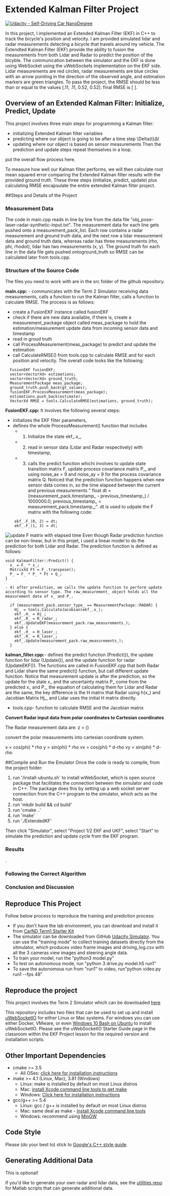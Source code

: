 # Extended Kalman Filter Project
[![Udacity - Self-Driving Car NanoDegree](https://s3.amazonaws.com/udacity-sdc/github/shield-carnd.svg)](http://www.udacity.com/drive)

In this project, I implemented an Extended Kalman Filter (EKF) in C++ to track the bicycle's position and velocity. I am provided simulated lidar and radar measurements detecting a bicycle that travels around my vehicle. The Extendted Kalman Filter (EKF) provide the ability to fusion the measurements from both Lidar and Radar to predict the position of the bicyble.  The communication between the simulator and the EKF is done using WebSocket using the uWebSockets implementation on the EKF side. Lidar measurements are red circles, radar measurements are blue circles with an arrow pointing in the direction of the observed angle, and estimation markers are green triangles.  To pass the project, the RMSE should be less than or equal to the values [.11, .11, 0.52, 0.52]. final RMSE is [   ].

## Overview of an Extended Kalman Filter: Initialize, Predict, Update
This project involves three main steps for programming a Kalman filter:
* initializing Extended Kalman filter variables
* predicting where our object is going to be after a time step \Delta{t}Δt
* updating where our object is based on sensor measurements
Then the prediction and update steps repeat themselves in a loop.

put the overall flow process here.

To measure how well our Kalman filter performs, we will then calculate root mean squared error comparing the Extended Kalman filter results with the provided ground truth.
These three steps (initialize, predict, update) plus calculating RMSE encapsulate the entire extended Kalman filter project.

##Steps and Details of the Project

### Measurement Data
The code in main.cpp reads in line by line from the data file "obj_pose-laser-radar-synthetic-input.txt". The measurement data for each line gets pushed onto a measurement_pack_list. Each row contains a radar measurement and ground truth data, and the next row a lidar measurement data and ground truth data, whereas radar has three measurements (rho, phi, rhodot), lidar has two measurements (x, y). The ground truth for each line in the data file gets pushed ontoground_truth so RMSE can be calculated later from tools.cpp.

### Structure of the Source Code
The files you need to work with are in the src folder of the github repository.

**main.cpp:** - communicates with the Term 2 Simulator receiving data measurements, calls a function to run the Kalman filter, calls a function to calculate RMSE. The process is as follows:
* create a FusionEKF instance called fusionEKF
* check if there are new data available, if there is, create a measurement_package object called meas_package to hold the estimation/measurement update data from incoming sensor data and timestamp
* read in groud truth
* call ProcessMeasurement(meas_package) to predict and update the estimation
* call CalculateRMSE() from tools.cpp to calculate RMSE and for each position and velocity.
The overall code looks like the following:
```
  FusionEKF fusionEKF;
  vector<VectorXd> estimations;
  vector<VectorXd> ground_truth;
  MeasurementPackage meas_package;
  ground_truth.push_back(gt_values);
  fusionEKF.ProcessMeasurement(meas_package);  
  estimations.push_back(estimate);
  VectorXd RMSE = tools.CalculateRMSE(estimations, ground_truth);
```
**FusionEKF.cpp:** It involves the following several steps:
* initializes the EKF filter parameters, 
* defines the whole ProcessMeasurement() function that includes 
	- 1) Initialize the state ekf_.x_, 
	- 2) read in sensor data (Lidar and Radar respectively) with timestamp, 
	- 3) calls the predict function whichi involves to update state transition matrix F, update process covariance matrix P_, and using  noise_ax = 9 and noise_ay = 9 for the process covariance matrix Q. Noticed that the prediction function happens when new sensor data comes in, so the time elapsed between the current and previous measurements "  float dt = (measurement_pack.timestamp_ - previous_timestamp_) / 1000000.0; previous_timestamp_ = measurement_pack.timestamp_;". dt is used to udpate the F matrix with the following code:
```
	ekf_.F_(0, 2) = dt;
    ekf_.F_(1, 3) = dt;
```
![update F matrix with elapsed time](https://github.com/zmandyhe/extended-kalman-filter/blob/master/pic/update-F.png)
Even though Radar prediction function can be non-linear, but in this projet, I used a linear model to do the prediction for both Lidar and Radar. The prediction function is defined as follows:
```
void KalmanFilter::Predict() {
  x_ = F_ * x_;
  MatrixXd Ft = F_.transpose();
  P_ = F_ * P_ * Ft + Q_;
}
```
	- 4) after prediction, we calls the update function to perform update according to sensor type. The raw_measurement_ object holds all the measurement data of x_ and P_.
```
  if (measurement_pack.sensor_type_ == MeasurementPackage::RADAR) {
    Hj_ = tools.CalculateJacobian(ekf_.x_);
    ekf_.H_ = Hj_;
    ekf_.R_ = R_radar_;
    ekf_.UpdateEKF(measurement_pack.raw_measurements_);
  } else {
    ekf_.H_ = H_laser_;
    ekf_.R_ = R_laser_;
	ekf_.Update(measurement_pack.raw_measurements_);
  }
```
**kalman_filter.cpp:**- defines the predict function (Predict()), the update function for lidar (Update()), and the update function for radar (UpdateEKF()). The functions are called in FusionEKF.cpp that both Radar and Lidar share the same predict() function, but call different update function. Notice that measurement update is after the prediction, so the update for the state x_ and the uncertainty matrix P_ come from the predicted x_ and P_, the equation of calculating them for Lidar and Radar are the same, the key difference is the H matrix that Radar using h(x_) and Jacobian Matrix Hj_, and Lidar uses the initial H matrix directly.
* tools.cpp- function to calculate RMSE and the Jacobian matrix

**Convert Radar input data from polar coordinates to Cartesian coordinates**

The Radar measurement data are:
z = ()

convert the polar measurements into cartesian coordinate system.

x = cos(phi) * rho
y = sin(phi) * rho
vx = cos(phi) * d-rho
vy = sin(phi) * d-rho


##Compile and Run the Emulator
Once the code is ready to compile, from the project folder:

1. run '/install-ubuntu.sh` to install wWebSocket, which is open source package that facilitates the connection between the simulator and code in C++. The package does this by setting up a web socket server connection from the C++ program to the simulator, which acts as the host.
2. run 'mkdir build && cd build'
3. run 'cmake ..'
4. run 'make'
5. run './ExtendedKF'

Then click "Simulator", select "Project 1/2 EKF and UKF", select "Start" to simulate the prediction and update cycle from the EKF program.

### Results
. 

### Following the Correct Algorithm


### Conclusion and Discussion


## Reproduce This Project
Follow below process to reproduce the training and prediction process:
* If you don't have the lab environment, you can download and install it from [CarND Term1 Starter Kit](https://github.com/udacity/CarND-Term1-Starter-Kit)
* The simulator can be downloaded from GitHub [Udacity Simulator](https://github.com/udacity/self-driving-car-sim). You can use the "training mode" to collect training datasets directly from the sitmulator, which produces video frame images and driving_log.csv with all the 3 cameras view images and steering angle data.
* To train your model, run the "python3 model.py"
* To test on autonomous mode, run "python 3 drive.py model.h5 run1"
* To save the autonomous run from "run1" to video, run"python video.py run1 --fps 48"

## Reproduce the project
This project involves the Term 2 Simulator which can be downloaded [here](https://github.com/udacity/self-driving-car-sim/releases)

This repository includes two files that can be used to set up and install [uWebSocketIO](https://github.com/uWebSockets/uWebSockets) for either Linux or Mac systems. For windows you can use either Docker, VMware, or even [Windows 10 Bash on Ubuntu](https://www.howtogeek.com/249966/how-to-install-and-use-the-linux-bash-shell-on-windows-10/) to install uWebSocketIO. Please see the uWebSocketIO Starter Guide page in the classroom within the EKF Project lesson for the required version and installation scripts.

## Other Important Dependencies

* cmake >= 3.5
  * All OSes: [click here for installation instructions](https://cmake.org/install/)
* make >= 4.1 (Linux, Mac), 3.81 (Windows)
  * Linux: make is installed by default on most Linux distros
  * Mac: [install Xcode command line tools to get make](https://developer.apple.com/xcode/features/)
  * Windows: [Click here for installation instructions](http://gnuwin32.sourceforge.net/packages/make.htm)
* gcc/g++ >= 5.4
  * Linux: gcc / g++ is installed by default on most Linux distros
  * Mac: same deal as make - [install Xcode command line tools](https://developer.apple.com/xcode/features/)
  * Windows: recommend using [MinGW](http://www.mingw.org/)

## Code Style

Please (do your best to) stick to [Google's C++ style guide](https://google.github.io/styleguide/cppguide.html).

## Generating Additional Data

This is optional!

If you'd like to generate your own radar and lidar data, see the
[utilities repo](https://github.com/udacity/CarND-Mercedes-SF-Utilities) for
Matlab scripts that can generate additional data.